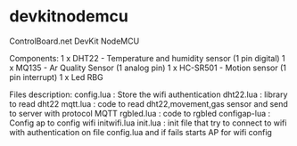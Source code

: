 # devkitnodemcu
ControlBoard.net DevKit NodeMCU

Components:
1 x DHT22 - Temperature and humidity sensor (1 pin digital)
1 x MQ135 - Ar Quality Sensor (1 analog pin)
1 x HC-SR501 - Motion sensor (1 pin interrupt)
1 x Led RBG


Files description:
  config.lua : Store the wifi authentication
  dht22.lua : library to read dht22
  mqtt.lua : code to read dht22,movement,gas sensor and send to server with protocol MQTT
  rgbled.lua : code to rgbled
  configap-lua : Config ap to config wifi
  initwifi.lua
  init.lua : init file that try to connect to wifi with authentication on file config.lua and if fails starts AP for wifi config
